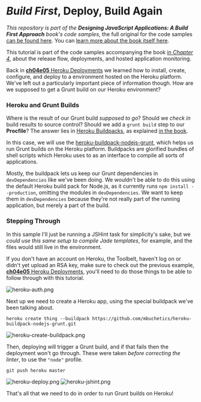 # _Build First_, Deploy, Build Again

_This repository is part of the **Designing JavaScript Applications: A Build First Approach** book's code samples_, the full original for the code samples [can be found here](https://github.com/bevacqua/buildfirst). You can [learn more about the book itself here](http://bevacqua.io/buildfirst "Designing JavaScript Applications: A Build First Approach").

This tutorial is part of the code samples accompanying the book [in _Chapter 4_](https://github.com/bevacqua/buildfirst/tree/master/ch04), about the release flow, deployments, and hosted application monitoring.

Back in [**ch04e05** Heroku Deployments](https://github.com/bevacqua/buildfirst/tree/master/ch04/05_heroku-deployments "Heroku Deployments") we learned how to install, create, configure, and deploy to a environment hosted on the Heroku platform. We've left out a particularly important piece of information though. How are we supposed to get a Grunt build on our Heroku environment?

### Heroku and Grunt Builds

Where is the result of our Grunt build _supposed to go_? Should we _check in_ build results to source control? Should we add a `grunt build` step to our **Procfile**? The answer lies in [Heroku Buildpacks](https://devcenter.heroku.com/articles/buildpacks), as explained [in the book](http://bevacqua.io/buildfirst "Designing JavaScript Applications: A Build First Approach").

In this case, we will use the [heroku-buildpack-nodejs-grunt](https://github.com/heroku/heroku-buildpack-nodejs "mbuchetics/heroku-buildpack-nodejs-grunt on GitHub"), which helps us run Grunt builds on the Heroku platform. Buildpacks are glorified bundles of shell scripts which Heroku uses to as an interface to compile all sorts of applications.

Mostly, the buildpack lets us keep our Grunt dependencies in `devDependencies` like we've been doing. We wouldn't be able to do this using the default Heroku build pack for Node.js, as it currently runs `npm install --production`, omitting the modules in `devDependencies`. We want to keep them in `devDependencies` because they're not really part of the running application, but merely a part of the build.

### Stepping Through

In this sample I'll just be running a JSHint task for simplicity's sake, but we _could use this same setup to compile Jade templates_, for example, and the files would still live in the environment.

If you don't have an account on Heroku, the Toolbelt, haven't log on or didn't yet upload an RSA key, make sure to check out the previous example, [**ch04e05** Heroku Deployments](https://github.com/bevacqua/buildfirst/tree/master/ch04/05_heroku-deployments "Heroku Deployments"), you'll need to do those things to be able to follow through with this tutorial.

![heroku-auth.png][1]

Next up we need to create a Heroku app, using the special buildpack we've been talking about.

```shell
heroku create thing --buildpack https://github.com/mbuchetics/heroku-buildpack-nodejs-grunt.git
```

![heroku-create-buildpack.png][2]

Then, deploying will trigger a Grunt build, and if that fails then the deployment won't go through. These were taken _before correcting the linter_, to use the `"node"` profile.

```shell
git push heroku master
```

![heroku-deploy.png][3]
![heroku-jshint.png][4]

That's all that we need to do in order to run Grunt builds on Heroku!

  [1]: http://i.imgur.com/xKEeGDv.png "Authenticating with Heroku CLI"
  [2]: http://i.imgur.com/cxyvlBr.png "Creating an application with a buildpack"
  [3]: http://i.imgur.com/KWABxcp.png "Deploying to Heroku"
  [4]: http://i.imgur.com/6iU2wOq.png "Linting in Heroku"
